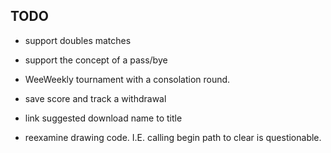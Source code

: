 TODO
----
- support doubles matches

- support the concept of a pass/bye
- WeeWeekly tournament with a consolation round.
- save score and track a withdrawal
- link suggested download name to title
- reexamine drawing code.  I.E. calling begin path to clear is questionable.
